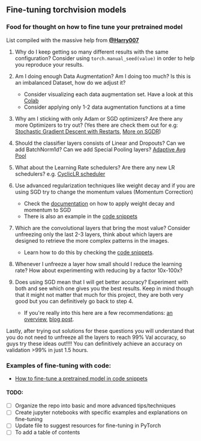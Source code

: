 ## Fine-tuning torchvision models

### Food for thought on how to fine tune your pretrained model

List compiled with the massive help from **[@Harry007](https://github.com/harisyammnv)** 

1. Why do I keep getting so many different results with the same configuration? Consider using `torch.manual_seed(value)` in order to help you reproduce your results. 
2. Am I doing enough Data Augmentation? Am I doing too much? Is this is an imbalanced Dataset, how do we adjust it?
	- Consider visualizing each data augmentation set. Have a look at this [Colab](https://colab.research.google.com/drive/109vu3F1LTzD1gdVV6cho9fKGx7lzbFll#scrollTo=rQ6DFPNvVD8s) 
	- Consider applying only 1-2 data augmentation functions at a time

3. Why am I sticking with only Adam or SGD optimizers? Are there any more Optimizers to try out? (Yes there are check them out for e.g: [Stochastic Gradient Descent with Restarts](https://medium.com/38th-street-studios/exploring-stochastic-gradient-descent-with-restarts-sgdr-fa206c38a74e), [More on SGDR](https://towardsdatascience.com/https-medium-com-reina-wang-tw-stochastic-gradient-descent-with-restarts-5f511975163))

4. Should the classifier layers consists of Linear and Dropouts? Can we add BatchNorm1d? Can we add Special Pooling layers? [Adaptive Avg Pool](https://forums.fast.ai/t/ideas-behind-adaptive-max-pooling/12634)

5. What about the Learning Rate schedulers? Are there any new LR schedulers? e.g. [CyclicLR scheduler](https://github.com/thomasjpfan/pytorch/blob/401ec389db2c9d2978917a6e4d1101b20340d7e7/torch/optim/lr_scheduler.py) 

6. Use advanced regularization techniques like weight decay and if you are using SGD try to change the momentum values (Momentum Correction)
	- Check the [documentation](https://pytorch.org/docs/master/optim.html#torch.optim.SGD) on how to apply weight decay and momentum to SGD
	- There is also an example in the [code snippets](unfreezing_layers.py)

7. Which are the convolutional layers that bring the most value? Consider unfreezing only the last 2-3 layers, think about which layers are designed to retrieve the more complex patterns in the images.
	- Learn how to do this by checking the [code snippets](unfreezing_layers.py).

8. Whenever I unfreeze a layer how small should I reduce the learning rate? How about experimenting with reducing by a factor 10x-100x?

9. Does using SGD mean that I will get better accuracy? Experiment with both and see which one gives you the best results. Keep in mind though that it might not matter that much for this project, they are both very good but you can definitively go back to step 4. 
	- If you're really into this here are a few recommendations: [an overview](http://ruder.io/optimizing-gradient-descent/), [blog post](https://shaoanlu.wordpress.com/2017/05/29/sgd-all-which-one-is-the-best-optimizer-dogs-vs-cats-toy-experiment/).

Lastly, after trying out solutions for these questions you will understand that you do not need to unfreeze all the layers to reach 99% Val accuracy, so guys try these ideas out!!!! You can definitively achieve an accuracy on validation >99% in just 1.5 hours.


### Examples of fine-tuning with code:

- [How to fine-tune a pretrained model in code snippets](unfreezing_layers.py)


#### TODO:
- [ ] Organize the repo into basic and more advanced tips/techniques
- [ ] Create jupyter notebooks with specific examples and explanations on fine-tuning
- [ ] Update file to suggest resources for fine-tuning in PyTorch
- [ ] To add a table of contents
